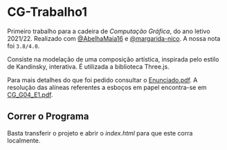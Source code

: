 # CG-Trabalho1
Primeiro trabalho para a cadeira de *Computação Gráfica*, do ano letivo 2021/22. Realizado com [@AbelhaMaia16](https://github.com/AbelhaMaia16) e [@margarida-nico](https://github.com/margarida-nico). A nossa nota foi `3.8/4.0`.

Consiste na modelação de uma composição artística, inspirada pelo estilo de Kandinsky, interativa. É utilizada a biblioteca Three.js.

Para mais detalhes do que foi pedido consultar o [Enunciado.pdf](./Enunciado.pdf). A resolução das alíneas referentes a esboços em papel encontra-se em [CG_G04_E1.pdf](./CG_G04_E1.pdf).

## Correr o Programa
Basta transferir o projeto e abrir o *index.html* para que este corra localmente.
